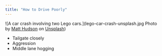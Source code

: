 ```yaml
---
title: "How to Drive Poorly"
---
```


![A car crash involving two Lego cars.](lego-car-crash-unsplash.jpg Photo by [Matt Hudson](https://unsplash.com/@lalunecreative?utm_content=creditCopyText&utm_medium=referral&utm_source=unsplash) on [Unsplash](https://unsplash.com/photos/blue-and-black-lego-truck-toy-5_GRulmDNX0?utm_content=creditCopyText&utm_medium=referral&utm_source=unsplash))

* Tailgate closely
* Aggression
* Middle lane hogging